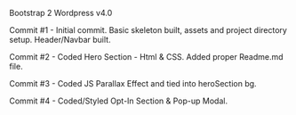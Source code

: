 Bootstrap 2 Wordpress v4.0

Commit #1 - Initial commit. Basic skeleton built, assets and project directory setup. Header/Navbar built.

Commit #2 - Coded Hero Section - Html & CSS. Added proper Readme.md file.

Commit #3 - Coded JS Parallax Effect and tied into heroSection bg.

Commit #4 - Coded/Styled Opt-In Section & Pop-up Modal.
